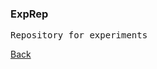 <h3>ExpRep</h3>
<pre>Repository for experiments</pre>
<a href="https://github.com/S-192-6508/ExpRep/tree/master">Back</a>
